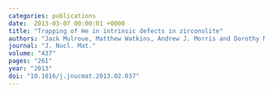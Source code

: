 ```yaml
---
categories: publications
date:  2013-03-07 00:00:01 +0000
title: "Trapping of He in intrinsic defects in zirconolite"
authors: "Jack Mulroue, Matthew Watkins, Andrew J. Morris and Dorothy M. Duffy"
journal: "J. Nucl. Mat."
volume: "437"
pages: "261"
year: "2013"
doi: "10.1016/j.jnucmat.2013.02.037"
---
```

